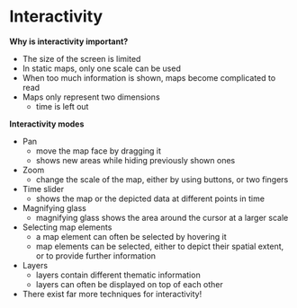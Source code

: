 # Interactivity

**Why is interactivity important?**
- The size of the screen is limited
- In static maps, only one scale can be used
- When too much information is shown, maps become complicated to read
- Maps only represent two dimensions
  - time is left out

**Interactivity modes**
- Pan
  - move the map face by dragging it
  -  shows new areas while hiding previously shown ones
- Zoom
  - change the scale of the map, either by using buttons, or two fingers
- Time slider
  - shows the map or the depicted data at different points in time
- Magnifying glass
  - magnifying glass shows the area around the cursor at a larger scale
- Selecting map elements
  - a map element can often be selected by hovering it
  - map elements can be selected, either to depict their spatial extent, or to provide further information
- Layers
  - layers contain different thematic information
  - layers can often be displayed on top of each other
- There exist far more techniques for interactivity!
